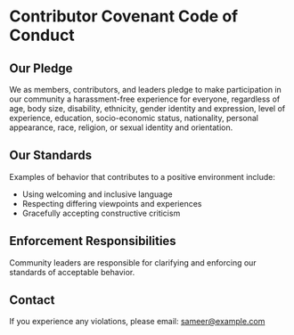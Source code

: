 # Contributor Covenant Code of Conduct

## Our Pledge
We as members, contributors, and leaders pledge to make participation in our community a harassment-free experience for everyone, regardless of age, body size, disability, ethnicity, gender identity and expression, level of experience, education, socio-economic status, nationality, personal appearance, race, religion, or sexual identity and orientation.

## Our Standards
Examples of behavior that contributes to a positive environment include:
- Using welcoming and inclusive language
- Respecting differing viewpoints and experiences
- Gracefully accepting constructive criticism

## Enforcement Responsibilities
Community leaders are responsible for clarifying and enforcing our standards of acceptable behavior.

## Contact
If you experience any violations, please email: sameer@example.com
